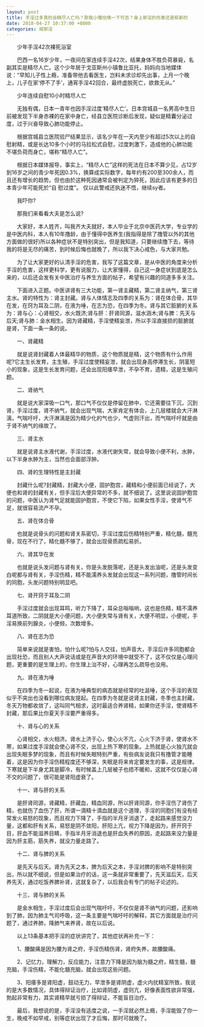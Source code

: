 ```yaml
---
layout: post
title: 手淫过多真的会精尽人亡吗？那我小撸怡情一下可否？身上邪淫的伤害还是崭新的
date: 2018-04-27 10:37:00 +0800
categories: 戒邪淫
---
```


　　少年手淫42次裸死浴室
　　巴西一名16岁少年，一夜间在家连续手淫42次，结果身体不胜负荷暴毙，名副其实是精尽人亡。这个少年居于戈亚斯州小镇鲁比亚托，妈妈向当地媒体说：“早知儿子性上瘾，准备带他去看医生，岂料未求诊却先出事，上月一个晚上，儿子在家‘停不了手’，通宵手淫42回合，最终虚脱死亡，欲救无从。”
　　少年连续自慰10小时精尽人亡
　　无独有偶，日本一青年也因手淫过度‘精尽人亡’。日本宫城县一名男高中生日前被发现下半身赤裸的在家中身亡，经县立医院诊断后发现，疑似是精囊分泌过度，过于兴奋导致心肺功能停止。
　　根据宫城县立医院验尸结果显示，该名少年在一天内至少有超过5次以上的自慰射精，或是长达10多个小时的马拉松式自慰，过度刺激下，造成他的心肺功能不堪负荷而身亡，堪称“精尽人亡”。
　　根据日本媒体报导，事实上，“精尽人亡”这样的死法在日本不算少见，占12岁到16岁之间的青少年死因0.3%，换算成实际数字，每年约有200至300余人，而且还有增长的趋势。但也由於这种死因通常会被判定为猝死，因此应该有更多的日本青少年可能死於“自 慰过度”。 仅以此警戒还执迷不悟，继续sy者。
　　我吓你?
　　那我们来看看大夫是怎么说?
　　大家好，本人姓齐，叫我齐大夫就好，本人毕业于北京中医药大学，专业学的是中医内科，本人有10年撸龄，由于懂得中医养生(我指得是除了撸管以外的其他方面做的很好)所以各种症状不是特别突出，但是我知道，只要继续撸下去，等待我的将是无尽的痛苦，到时候后悔也就晚了，所以我下决心戒色，与大家共勉。
　　为了让大家更好的认清手淫的危害，我写了这篇文章，是从中医的角度来分析手淫的危害，这样更科学，更有说服力，让大家懂得，自己这一身症状到底是怎么来的，以后还会发有关中医治疗与养生方面的帖子，希望有兴趣的同道多多关注。
　　下面进入正题。中医讲肾有三大功能，第一肾主藏精，第二肾主纳气，第三肾主水。肾的特性为：肾主封藏。肾与人体情志及四季的关系为：肾在体合骨，其华在发，在窍为耳及二阴，在液为唾，在志为恐，在四季为冬。肾与其它脏腑的关系为：肾与心：心肾相交，水火既济;肾与肝：肝肾同源，滋水涵木;肾与脾：先天与后天;肾与肺：金水相生。因为肾藏精，手淫使精妄泄，所以手淫直接损的脏腑就是肾，下面一条一条的说。
　　一、肾藏精
　　就是说肾封藏着人体最精华的物质，这个物质就是精，这个物质有什么作用呢?它主生长发育，主生殖，手淫过度使精妄泄，就会出现身高停滞生长，阴茎短小的现象，这是生长发育问题，还会出现阳痿早泄，不孕不育，遗精，这是生殖问题。
　　二、肾纳气
　　就是说大家深吸一口气，那口气不仅仅是停留在肺中，它还需要往下沉，沉到肾，手淫过度，肾不纳气，就会出现气喘，大家肯定有体会，上几层楼就会大汗淋漓，气喘吁吁，大汗淋漓是因为精少化的气也少，气虚则汗出，而气喘吁吁就是由于肾不纳气的缘故了。
　　三、肾主水
　　就是说肾主水液代谢，手淫过度，水液代谢失常，就会导致小便不利，水肿，以下半身水肿为主，当然也会面部浮肿。
　　四、肾的生理特性是主封藏
　　封藏什么呢?封藏精，封藏大小便，固护胞宫，藏精和小便前面已经说了，大便也和肾的封藏有关，但手淫后大便异常的不多，就不细说了。这里说说固护胞宫的问题，中医认为肾气足就能固护胞宫，不使它下陷，如果女性手淫，使肾气不足，就很容易流产不孕。
　　五、肾在体合骨
　　也就是说骨头的问题和肾关系密切，手淫过度后伤精特别严重，精化髓，髓充骨，现在不行了，精化髓不够了，就会出现骨质疏松易折。
　　六、肾其华在发
　　也就是说头发问题与肾有关，你是头发脱落呢，还是头发出油呢，还是头发变白呢都与肾有关，手淫伤精，精不能濡养头发就会出现这一系列问题，撸管时间长的同胞，头发问题特别明显吧。
　　七、肾开窍于耳及二阴
　　手淫过度就会出现耳鸣，听力下降了，耳朵总嗡嗡响，这也是伤精，精不濡养耳道所致，二阴就是大小便问题，大小便失常与肾有关，大便不明显，小便呢，手淫易换前列腺炎，小便频，次数增多。
　　八、肾在志为恐
　　简单来说就是害怕，怕什么呢?怕与人交往，怕声音大，手淫后许多同胞都会出现社恐，而且别人大声说话或是在声音大的环境中就受不了，这不仅仅是心理问题，更重要的是生理上的，你生理上治不好，心理再怎么疏导也没用。
　　九、肾在液为唾
　　在四季为冬一起说，在液为唾典型的病态就是经常的吐涎唾，这个手淫的表现似乎不突出也没看到哪位病友提起。在四季为冬就是说肾主封藏，冬季也主封藏，冬天万物都收敛了，这叫同气相求，这时最适合养肾精，如果你还手淫，使肾精不封藏，那后果比你夏天手淫要严重得多。
　　十、肾与心的关系
　　心肾相交，水火相济。肾水上济于心，使心火不亢，心火下济于肾，使肾水不寒，如果过度手淫就会使心肾不交，出现上热下寒的现象。上热就是心火独亢就会出现失眠多梦的现象，而且有时候失眠特别严重，有些病友说我只有撸管才能睡着，这是因为你手淫伤精程度还不够深，失眠是将来肯定要发生的事，这是规律。下寒就是下半身尤其是脚冷，有时候盖上几层被子也捂不暖和，这就不仅仅是心肾不交的问题了，很可能是肾阳虚衰了。
　　十一、肾与肝的关系
　　是肝肾同源，肾藏精，肝藏血，精血同源，所以肝肾同源，你手淫伤了肾伤了精，也就伤了血伤了肝，所谓一滴精十滴血就是这个道理，手淫的同胞们有没有经常发火易怒的现象，而且视力下降了，手指的半月牙消退了，走起路来感觉没力量，这都和肝有关系，易怒是阴不敛阳，肝阳上亢，视力下降是因为，肝开窍于目，肝血不能滋养目睛，手指半月牙消退也是肝血失养的原因，走起路来没力量是因为肝主筋，筋失养，就没力量走路了。
　　十二、肾与脾的关系
　　是先天与后天。肾为先天之本，脾为后天之本，手淫对脾的影响不是特别突出，所以就不细说，但是如果治疗的话，这一条就非常重要了，先天滋后天，后天养先天，通过吃饭养脾补肾，这就复杂了，以后我会有专门的帖子论述的。
　　十三、肾与肺的关系
　　是金水相生，手淫过度后会出现气喘吁吁，不仅仅是肾不纳气的问题，还影响到了肺，因为肺主气司呼吸，这一条主要是气喘吁吁的解释，其它方面就是治疗问题了，通过养肺，降肺气来养肾，故在以后说。
　　以上13条基本把手淫的症状讲完了，其他症状再补充一下：
　　1、腰酸痛是因为腰为肾之府，手淫伤精伤肾，肾府失养，故腰酸痛。
　　2、记忆力，理解力，反应能力，注意力下降是因为脑为髓之府，精生髓，髓充脑，手淫伤精，不能化髓充脑，就会出现这些问题。
　　3、阳痿多是肾阳虚，鼓动无力，早泄多是肾阴虚，虚火内扰精室所致，我说的是大多数情况，具体得辩证治疗，比如肾阴虚，虚则亢，好像表面性欲非常强，勃起非常有力，其实肾精早就亏损了得辩证，不能盲目治疗。
　　最后，我想说的是，手淫没有适度之说，一手淫就必然上瘾，手淫能毁了你一生，晚戒不如早戒，别等症状出现了才后悔，那时可就晚了。